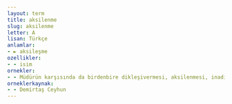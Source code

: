 ```yaml
---
layout: term
title: aksilenme
slug: aksilenme
letter: A
lisan: Türkçe
anlamlar:
- ► aksileşme
ozellikler:
- - isim
ornekler:
- - Müdürün karşısında da birdenbire dikleşivermesi, aksilenmesi, inadına inadına konuşması belki de bu yüzden.
orneklerkaynak:
- - Demirtaş Ceyhun
---
```

